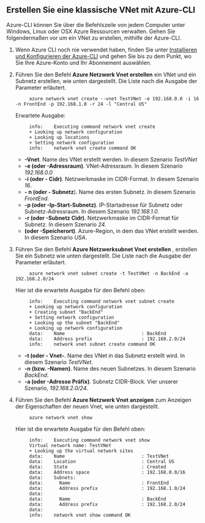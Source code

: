 ## <a name="how-to-create-a-classic-vnet-using-azure-cli"></a>Erstellen Sie eine klassische VNet mit Azure-CLI

Azure-CLI können Sie über die Befehlszeile von jedem Computer unter Windows, Linux oder OSX Azure Ressourcen verwalten. Gehen Sie folgendermaßen vor um ein VNet zu erstellen, mithilfe der Azure-CLI.

1. Wenn Azure CLI noch nie verwendet haben, finden Sie unter [Installieren und Konfigurieren der Azure-CLI](../articles/xplat-cli-install.md) und gehen Sie bis zu dem Punkt, wo Sie Ihre Azure-Konto und Ihr Abonnement auswählen.
2. Führen Sie den Befehl **Azure Netzwerk Vnet erstellen** ein VNet und ein Subnetz erstellen, wie unten dargestellt. Die Liste nach die Ausgabe der Parameter erläutert.

            azure network vnet create --vnet TestVNet -e 192.168.0.0 -i 16 -n FrontEnd -p 192.168.1.0 -r 24 -l "Central US"
    
    Erwartete Ausgabe:

            info:    Executing command network vnet create
            + Looking up network configuration
            + Looking up locations
            + Setting network configuration
            info:    network vnet create command OK

    - **-Vnet**. Name des VNet erstellt werden. In diesem Szenario *TestVNet*
    - **-e (oder -Adressraum)**. VNet-Adressraum. In diesem Szenario *192.168.0.0*
    - **-i (oder - Cidr)**. Netzwerkmaske im CIDR-Format. In diesem Szenario *16*.
    - **- n (oder - Subnetz**). Name des ersten Subnetz. In diesem Szenario *FrontEnd*.
    - **-p (oder -Ip-Start-Subnetz)**. IP-Startadresse für Subnetz oder Subnetz-Adressraum. In diesem Szenario *192.168.1.0*.
    - **-r (oder -Subnetz Cidr)**. Netzwerkmaske im CIDR-Format für Subnetz. In diesem Szenario *24*.
    - **(oder -Speicherort)**. Azure-Region, in dem das VNet erstellt werden. In diesem Szenario *USA*.

3. Führen Sie den Befehl **Azure Netzwerksubnet Vnet erstellen** , erstellen Sie ein Subnetz wie unten dargestellt. Die Liste nach die Ausgabe der Parameter erläutert.

            azure network vnet subnet create -t TestVNet -n BackEnd -a 192.168.2.0/24
    
    Hier ist die erwartete Ausgabe für den Befehl oben:

            info:    Executing command network vnet subnet create
            + Looking up network configuration
            + Creating subnet "BackEnd"
            + Setting network configuration
            + Looking up the subnet "BackEnd"
            + Looking up network configuration
            data:    Name                            : BackEnd
            data:    Address prefix                  : 192.168.2.0/24
            info:    network vnet subnet create command OK

    - **-t (oder - Vnet-**. Name des VNet in das Subnetz erstellt wird. In diesem Szenario *TestVNet*.
    - **-n (bzw. -Namen)**. Name des neuen Subnetzes. In diesem Szenario *BackEnd*.
    - **-a (oder -Adresse Präfix)**. Subnetz CIDR-Block. Vier unserer Szenario, *192.168.2.0/24*.

4. Führen Sie den Befehl **Azure Netzwerk Vnet anzeigen** zum Anzeigen der Eigenschaften der neuen Vnet, wie unten dargestellt.

            azure network vnet show

    Hier ist die erwartete Ausgabe für den Befehl oben:

            info:    Executing command network vnet show
            Virtual network name: TestVNet
            + Looking up the virtual network sites
            data:    Name                            : TestVNet
            data:    Location                        : Central US
            data:    State                           : Created
            data:    Address space                   : 192.168.0.0/16
            data:    Subnets:
            data:      Name                          : FrontEnd
            data:      Address prefix                : 192.168.1.0/24
            data:
            data:      Name                          : BackEnd
            data:      Address prefix                : 192.168.2.0/24
            data:
            info:    network vnet show command OK
